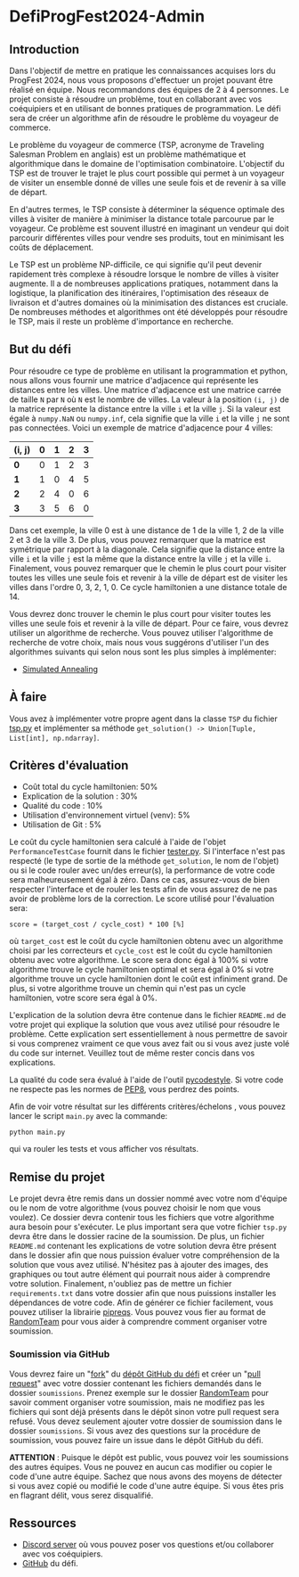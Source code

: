 # DefiProgFest2024-Admin

## Introduction
Dans l'objectif de mettre en pratique les connaissances acquises lors du ProgFest 2024, nous vous proposons 
d'effectuer un projet pouvant être réalisé en équipe. Nous recommandons des équipes de 2 à 4 personnes. Le projet 
consiste à résoudre
un problème, tout en collaborant avec vos coéquipiers et en utilisant de 
bonnes pratiques de programmation. Le défi sera de créer un algorithme afin de résoudre le problème du voyageur de
commerce. 

Le problème du voyageur de commerce (TSP, acronyme de Traveling Salesman Problem en anglais) est un problème 
mathématique et algorithmique dans le domaine de l'optimisation combinatoire. L'objectif du TSP est de trouver le 
trajet le plus court possible qui permet à un voyageur de visiter un ensemble donné de villes une seule fois et de 
revenir à sa ville de départ.

En d'autres termes, le TSP consiste à déterminer la séquence optimale des villes à visiter de manière à minimiser la 
distance totale parcourue par le voyageur. Ce problème est souvent illustré en imaginant un vendeur qui doit parcourir 
différentes villes pour vendre ses produits, tout en minimisant les coûts de déplacement.

Le TSP est un problème NP-difficile, ce qui signifie qu'il peut devenir rapidement très complexe à résoudre lorsque le 
nombre de villes à visiter augmente. Il a de nombreuses applications pratiques, notamment dans la logistique, la 
planification des itinéraires, l'optimisation des réseaux de livraison et d'autres domaines où la minimisation des 
distances est cruciale. De nombreuses méthodes et algorithmes ont été développés pour résoudre le TSP, mais il reste 
un problème d'importance en recherche.



## But du défi

Pour résoudre ce type de problème en utilisant la programmation et python, nous allons vous fournir une matrice 
d'adjacence qui représente les distances entre les villes. Une matrice d'adjacence est une matrice carrée de taille
`N` par `N` où `N` est le nombre de villes. La valeur à la position `(i, j)` de la matrice représente la distance entre 
la ville `i` et la ville `j`. Si la valeur est égale à `numpy.NaN` ou `numpy.inf`, cela signifie que 
la ville `i` et la ville `j` ne sont pas
connectées. Voici un exemple de matrice d'adjacence pour 4 villes:

| (i, j) | 0 | 1 | 2 | 3 |
|--------|---|---|---|---|
| **0**  | 0 | 1 | 2 | 3 |
| **1**  | 1 | 0 | 4 | 5 |
| **2**  | 2 | 4 | 0 | 6 |
| **3**  | 3 | 5 | 6 | 0 |

Dans cet exemple, la ville 0 est à une distance de 1 de la ville 1, 2 de la ville 2 et 3 de la ville 3. De plus, vous 
pouvez remarquer que la matrice est symétrique par rapport à la diagonale. Cela signifie que la distance entre la ville
`i` et la ville `j` est la même que la distance entre la ville `j` et la ville `i`. Finalement, vous pouvez remarquer
que le chemin le plus court pour visiter toutes les villes une seule fois et revenir à la ville de départ est de
visiter les villes dans l'ordre 0, 3, 2, 1, 0. Ce cycle hamiltonien a une distance totale de 14.


Vous devrez donc trouver le chemin le plus court pour
visiter toutes les villes une seule fois et revenir à la ville de départ. Pour ce faire, vous devrez utiliser un
algorithme de recherche. Vous pouvez utiliser l'algorithme de recherche de votre choix, mais nous vous suggérons
d'utiliser l'un des algorithmes suivants qui selon nous sont les plus simples à implémenter:

- [Simulated Annealing](https://en.wikipedia.org/wiki/Simulated_annealing)


## À faire
Vous avez à implémenter votre propre agent dans la classe `TSP` du fichier 
[tsp.py](tsp.py) et implémenter sa méthode 
`get_solution() -> Union[Tuple, List[int], np.ndarray]`.

## Critères d'évaluation
- Coût total du cycle hamiltonien: 50%
- Explication de la solution : 30%
- Qualité du code : 10%
- Utilisation d'environnement virtuel (venv): 5%
- Utilisation de Git : 5%

Le coût du cycle hamiltonien sera calculé à l'aide de l'objet `PerformanceTestCase` fournit dans le fichier 
[tester.py](tools/tester.py). Si l'interface n'est pas respecté (le type de sortie de 
la méthode `get_solution`, le nom de l'objet) ou si le code rouler avec un/des erreur(s), la performance de votre code 
sera malheureusement égal à zéro. Dans ce cas, assurez-vous de bien respecter l'interface et de rouler les tests afin
de vous assurez de ne pas avoir de problème lors de la correction. Le score utilisé pour l'évaluation sera:
```
score = (target_cost / cycle_cost) * 100 [%]
```
où `target_cost` est le coût du cycle hamiltonien obtenu avec un algorithme choisi par les correcteurs et `cycle_cost`
est le coût du cycle hamiltonien obtenu avec votre algorithme. Le score sera donc égal à 100% si votre algorithme
trouve le cycle hamiltonien optimal et sera égal à 0% si votre algorithme trouve un cycle hamiltonien dont le coût est
infiniment grand. De plus, si votre algorithme trouve un chemin qui n'est pas un cycle hamiltonien, votre score sera
égal à 0%.

L'explication de la solution devra être contenue dans le fichier `README.md` de votre projet qui explique la solution 
que vous avez utilisé pour résoudre le problème. Cette explication sert essentiellement à nous permettre de savoir si
vous comprenez vraiment ce que vous avez fait ou si vous avez juste volé du code sur internet. Veuillez tout de même 
rester concis dans vos explications.

La qualité du code sera évalué à l'aide de l'outil [pycodestyle](https://pycodestyle.pycqa.org/en/latest/intro.html). 
Si votre code ne respecte pas les normes de [PEP8](https://peps.python.org/pep-0008/), vous perdrez des points. 

Afin de voir votre résultat sur les différents critères/échelons , vous pouvez lancer le script `main.py` avec
la commande:
```shell
python main.py
```
qui va rouler les tests et vous afficher vos résultats.



## Remise du projet

Le projet devra être remis dans un dossier nommé avec votre nom d'équipe ou le nom de votre algorithme
(vous pouvez choisir le nom que vous voulez). Ce dossier devra contenir tous les fichiers que votre algorithme aura 
besoin pour s'exécuter. Le plus important sera que votre fichier `tsp.py` devra
être dans le dossier racine de la soumission. De plus, un fichier `README.md` contenant les explications de votre 
solution devra être présent dans le dossier
afin que nous puission évaluer votre compréhension de la solution que vous avez utilisé. N'hésitez pas à ajouter des
images, des graphiques ou tout autre élément qui pourrait nous aider à comprendre votre solution.
Finalement, n'oubliez pas de
mettre un fichier `requirements.txt` dans votre dossier afin que nous puissions installer les dépendances de votre
code. Afin de générer ce fichier facilement, vous pouvez utiliser la librairie 
[pipreqs](https://pypi.org/project/pipreqs/).
Vous pouvez vous fier au format de [RandomTeam](soumissions/RandomTeam) pour vous aider à comprendre
comment organiser votre soumission.

### Soumission via GitHub
Vous devrez faire un "[fork](https://docs.github.com/en/get-started/quickstart/fork-a-repo)" du 
[dépôt GitHub du défi](https://github.com/JeremieGince/DefiProgFest2024) et créer un 
"[pull request](https://docs.github.com/en/pull-requests/collaborating-with-pull-requests/proposing-changes-to-your-work-with-pull-requests/about-pull-requests)" 
avec votre dossier contenant les fichiers demandés dans le dossier `soumissions`. Prenez exemple sur le dossier
[RandomTeam](soumissions/RandomTeam) pour savoir comment organiser votre soumission, mais ne modifiez pas les fichiers
qui sont déjà présents dans le dépôt sinon votre pull request sera refusé. Vous devez seulement ajouter votre dossier
de soumission dans le dossier `soumissions`. Si vous avez des questions sur la procédure de soumission, vous pouvez
faire un issue dans le dépôt GitHub du défi.


**ATTENTION** : Puisque le dépôt est public, vous pouvez voir les soumissions des autres équipes. Vous ne pouvez en 
aucun cas
modifier ou copier le code d'une autre équipe. Sachez que nous avons des moyens de détecter si vous avez copié
ou modifié le code d'une autre équipe. Si vous êtes pris en flagrant délit, vous serez disqualifié.


## Ressources
- [Discord server](https://discord.gg/F8kcefP3my) où vous pouvez poser vos questions et/ou
    collaborer avec vos coéquipiers.
- [GitHub](https://github.com/JeremieGince/DefiProgFest2024) du défi.
